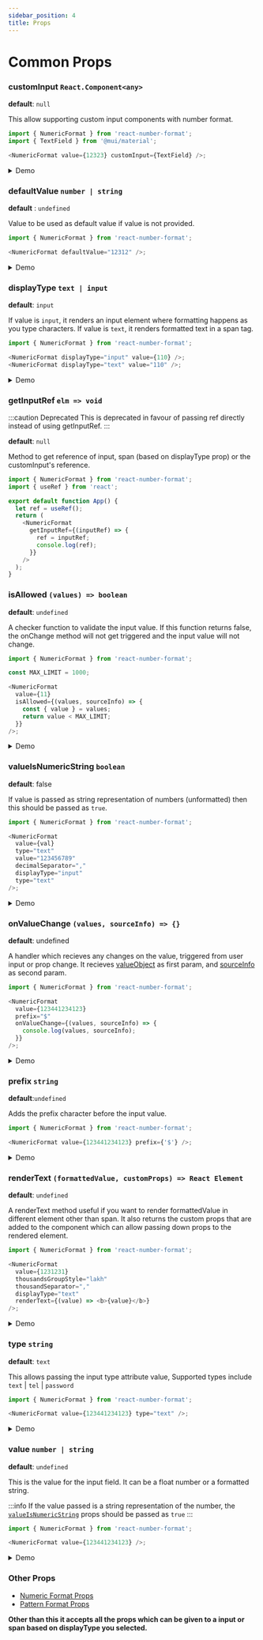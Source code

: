 ```yaml
---
sidebar_position: 4
title: Props
---
```


# Common Props

### customInput `React.Component<any>`

**default**: `null`

This allow supporting custom input components with number format.

```js
import { NumericFormat } from 'react-number-format';
import { TextField } from '@mui/material';

<NumericFormat value={12323} customInput={TextField} />;
```

<details>
  <summary>
  Demo
  </summary>
  <iframe src="https://codesandbox.io/embed/custominput-demo-u3wg9m?fontsize=14&hidenavigation=1&theme=dark&view=preview"
     className="csb"
     title="customInput-demo"
     allow="accelerometer; ambient-light-sensor; camera; encrypted-media; geolocation; gyroscope; hid; microphone; midi; payment; usb; vr; xr-spatial-tracking"
     sandbox="allow-forms allow-modals allow-popups allow-presentation allow-same-origin allow-scripts"
   ></iframe>
</details>

### defaultValue `number | string`

**default** : `undefined`

Value to be used as default value if value is not provided.

```js
import { NumericFormat } from 'react-number-format';

<NumericFormat defaultValue="12312" />;
```

<details>
  <summary>
  Demo
  </summary>
  <iframe src="https://codesandbox.io/embed/defaultvalue-demo-1qc7fk?fontsize=14&hidenavigation=1&theme=dark&view=preview"
     className='csb'
     title="defaultValue-demo"
     allow="accelerometer; ambient-light-sensor; camera; encrypted-media; geolocation; gyroscope; hid; microphone; midi; payment; usb; vr; xr-spatial-tracking"
     sandbox="allow-forms allow-modals allow-popups allow-presentation allow-same-origin allow-scripts"
   ></iframe>
</details>

### displayType `text | input`

**default**: `input`

If value is `input`, it renders an input element where formatting happens as you type characters. If value is `text`, it renders formatted text in a span tag.

```js
import { NumericFormat } from 'react-number-format';

<NumericFormat displayType="input" value={110} />;
<NumericFormat displayType="text" value="110" />;
```

<details>
  <summary>
  Demo
  </summary>
   <iframe src="https://codesandbox.io/embed/displaytype-demo-hgcvs9?fontsize=14&hidenavigation=1&theme=dark&view=preview"
     className='csb'
     title="displayType-demo"
     allow="accelerometer; ambient-light-sensor; camera; encrypted-media; geolocation; gyroscope; hid; microphone; midi; payment; usb; vr; xr-spatial-tracking"
     sandbox="allow-forms allow-modals allow-popups allow-presentation allow-same-origin allow-scripts"
   ></iframe>
</details>

### getInputRef `elm => void`

:::caution Deprecated
This is deprecated in favour of passing ref directly instead of using getInputRef.
:::

**default**: `null`

Method to get reference of input, span (based on displayType prop) or the customInput's reference.

```js
import { NumericFormat } from 'react-number-format';
import { useRef } from 'react';

export default function App() {
  let ref = useRef();
  return (
    <NumericFormat
      getInputRef={(inputRef) => {
        ref = inputRef;
        console.log(ref);
      }}
    />
  );
}
```

### isAllowed `(values) => boolean`

**default**: `undefined`

A checker function to validate the input value. If this function returns false, the onChange method will not get triggered and the input value will not change.

```js
import { NumericFormat } from 'react-number-format';

const MAX_LIMIT = 1000;

<NumericFormat
  value={11}
  isAllowed={(values, sourceInfo) => {
    const { value } = values;
    return value < MAX_LIMIT;
  }}
/>;
```

<details>
  <summary>
  Demo
  </summary>
  <iframe src="https://codesandbox.io/embed/isallowed-demo-3hrw7z?fontsize=14&hidenavigation=1&theme=dark&view=preview"
     className='csb'
     title="isAllowed-demo"
     allow="accelerometer; ambient-light-sensor; camera; encrypted-media; geolocation; gyroscope; hid; microphone; midi; payment; usb; vr; xr-spatial-tracking"
     sandbox="allow-forms allow-modals allow-popups allow-presentation allow-same-origin allow-scripts"
   ></iframe>

</details>

### valueIsNumericString `boolean`

**default**: false

If value is passed as string representation of numbers (unformatted) then this should be passed as `true`.

```js
import { NumericFormat } from 'react-number-format';

<NumericFormat
  value={val}
  type="text"
  value="123456789"
  decimalSeparator=","
  displayType="input"
  type="text"
/>;
```

<details>
  <summary>
  Demo
  </summary>
  <iframe src="https://codesandbox.io/embed/valueIsNumericString-demo-gjdqgr?fontsize=14&hidenavigation=1&theme=dark&view=preview"
     className='csb'
     title="valueIsNumericString-demo"
     allow="accelerometer; ambient-light-sensor; camera; encrypted-media; geolocation; gyroscope; hid; microphone; midi; payment; usb; vr; xr-spatial-tracking"
     sandbox="allow-forms allow-modals allow-popups allow-presentation allow-same-origin allow-scripts"
   ></iframe>

</details>

### onValueChange `(values, sourceInfo) => {}`

**default**: undefined

A handler which recieves any changes on the value, triggered from user input or prop change. It recieves [valueObject](#valueObject) as first param, and [sourceInfo](#sourceInfo) as second param.

```js
import { NumericFormat } from 'react-number-format';

<NumericFormat
  value={123441234123}
  prefix="$"
  onValueChange={(values, sourceInfo) => {
    console.log(values, sourceInfo);
  }}
/>;
```

<details>
  <summary>
  Demo
  </summary>
   <iframe src="https://codesandbox.io/embed/onvaluechange-demo-c5nl2f?fontsize=14&hidenavigation=1&theme=dark&view=editor"
      className='csb'
      title="onvaluechange-demo"
      allow="accelerometer; ambient-light-sensor; camera; encrypted-media; geolocation; gyroscope; hid; microphone; midi; payment; usb; vr; xr-spatial-tracking"
      sandbox="allow-forms allow-modals allow-popups allow-presentation allow-same-origin allow-scripts"
   ></iframe>
</details>

### prefix `string`

**default**:`undefined`

Adds the prefix character before the input value.

```js
import { NumericFormat } from 'react-number-format';

<NumericFormat value={123441234123} prefix={'$'} />;
```

<details>
  <summary>
  Demo
  </summary>
  <iframe src="https://codesandbox.io/embed/prefix-demo-6ibo72?fontsize=14&hidenavigation=1&theme=dark&view=preview"
      className='csb'
      title="prefix-demo"
      allow="accelerometer; ambient-light-sensor; camera; encrypted-media; geolocation; gyroscope; hid; microphone; midi; payment; usb; vr; xr-spatial-tracking"
      sandbox="allow-forms allow-modals allow-popups allow-presentation allow-same-origin allow-scripts"
   ></iframe>
</details>

### renderText `(formattedValue, customProps) => React Element`

**default**: `undefined`

A renderText method useful if you want to render formattedValue in different element other than span. It also returns the custom props that are added to the component which can allow passing down props to the rendered element.

```js
import { NumericFormat } from 'react-number-format';

<NumericFormat
  value={1231231}
  thousandsGroupStyle="lakh"
  thousandSeparator=","
  displayType="text"
  renderText={(value) => <b>{value}</b>}
/>;
```

<details>
  <summary>
  Demo
  </summary>
  <iframe src="https://codesandbox.io/embed/rendertext-demo-lg3dml?fontsize=14&hidenavigation=1&theme=dark&view=preview"
      className='csb'
      title="renderText-demo"
      allow="accelerometer; ambient-light-sensor; camera; encrypted-media; geolocation; gyroscope; hid; microphone; midi; payment; usb; vr; xr-spatial-tracking"
      sandbox="allow-forms allow-modals allow-popups allow-presentation allow-same-origin allow-scripts"
   ></iframe></details>

### type `string`

**default**: `text`

This allows passing the input type attribute value, Supported types include `text` | `tel` | `password`

```js
import { NumericFormat } from 'react-number-format';

<NumericFormat value={123441234123} type="text" />;
```

<details>
  <summary>
  Demo
  </summary>
  <iframe src="https://codesandbox.io/embed/type-demo-4qwwjk?fontsize=14&hidenavigation=1&theme=dark&view=preview"
      className='csb'
      title="type-demo"
      allow="accelerometer; ambient-light-sensor; camera; encrypted-media; geolocation; gyroscope; hid; microphone; midi; payment; usb; vr; xr-spatial-tracking"
     sandbox="allow-forms allow-modals allow-popups allow-presentation allow-same-origin allow-scripts"
   ></iframe>  
</details>

### value `number | string`

**default**: `undefined`

This is the value for the input field. It can be a float number or a formatted string.

:::info
If the value passed is a string representation of the number, the [`valueIsNumericString`](#valueIsNumericString) props should be passed as `true`
:::

```js
import { NumericFormat } from 'react-number-format';

<NumericFormat value={123441234123} />;
```

<details>
  <summary>
  Demo
  </summary>
  <iframe src="https://codesandbox.io/embed/value-demo-ziuzcp?fontsize=14&hidenavigation=1&theme=dark&view=preview"
      className='csb'
      title="value-demo"
      allow="accelerometer; ambient-light-sensor; camera; encrypted-media; geolocation; gyroscope; hid; microphone; midi; payment; usb; vr; xr-spatial-tracking"
      sandbox="allow-forms allow-modals allow-popups allow-presentation allow-same-origin allow-scripts"
   ></iframe>   
  </details>

### Other Props

- [Numeric Format Props](/docs/numeric_format)
- [Pattern Format Props](/docs/pattern_format)

**Other than this it accepts all the props which can be given to a input or span based on displayType you selected.**
